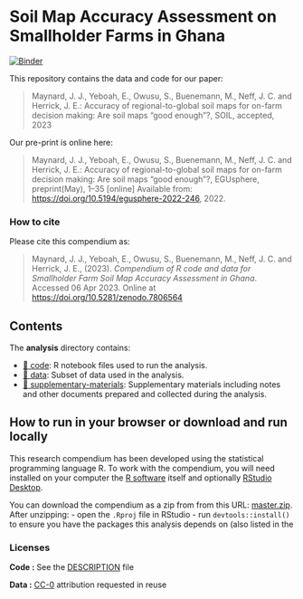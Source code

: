
<!-- README.md is generated from README.Rmd. Please edit that file -->

# Soil Map Accuracy Assessment on Smallholder Farms in Ghana

[![Binder](https://mybinder.org/badge_logo.svg)](https://mybinder.org/v2/gh/jjmaynard/Ghana.SoilMap.Accuracy/master?urlpath=rstudio)

This repository contains the data and code for our paper:

> Maynard, J. J., Yeboah, E., Owusu, S., Buenemann, M., Neff, J. C. and
> Herrick, J. E.: Accuracy of regional-to-global soil maps for on-farm
> decision making: Are soil maps “good enough”?, SOIL, accepted, 2023

Our pre-print is online here:

> Maynard, J. J., Yeboah, E., Owusu, S., Buenemann, M., Neff, J. C. and
> Herrick, J. E.: Accuracy of regional-to-global soil maps for on-farm
> decision making: Are soil maps “good enough”?, EGUsphere,
> preprint(May), 1–35 \[online\] Available from:
> <https://doi.org/10.5194/egusphere-2022-246>, 2022.

### How to cite

Please cite this compendium as:

> Maynard, J. J., Yeboah, E., Owusu, S., Buenemann, M., Neff, J. C. and
> Herrick, J. E., (2023). *Compendium of R code and data for Smallholder
> Farm Soil Map Accuracy Assessment in Ghana*. Accessed 06 Apr 2023.
> Online at <https://doi.org/10.5281/zenodo.7806564>

## Contents

The **analysis** directory contains:

- [:file_folder: code](/code): R notebook files used to run the
  analysis.
- [:file_folder: data](/analysis/data): Subset of data used in the
  analysis.
- [:file_folder:
  supplementary-materials](/analysis/supplementary-materials):
  Supplementary materials including notes and other documents prepared
  and collected during the analysis.

## How to run in your browser or download and run locally

This research compendium has been developed using the statistical
programming language R. To work with the compendium, you will need
installed on your computer the [R
software](https://cloud.r-project.org/) itself and optionally [RStudio
Desktop](https://rstudio.com/products/rstudio/download/).

You can download the compendium as a zip from from this URL:
[master.zip](/archive/master.zip). After unzipping: - open the `.Rproj`
file in RStudio - run `devtools::install()` to ensure you have the
packages this analysis depends on (also listed in the

### Licenses

**Code :** See the [DESCRIPTION](DESCRIPTION) file

**Data :** [CC-0](http://creativecommons.org/publicdomain/zero/1.0/)
attribution requested in reuse
